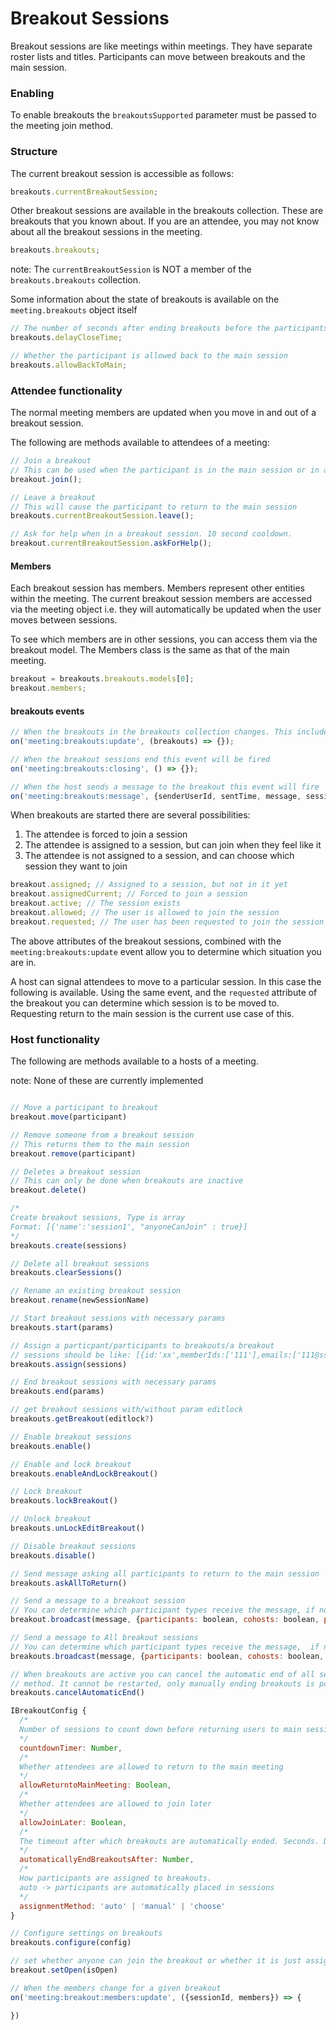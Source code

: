 # Breakout Sessions

Breakout sessions are like meetings within meetings. They have separate roster lists and titles. Participants can move between breakouts and the main session.

### Enabling

To enable breakouts the `breakoutsSupported` parameter must be passed to the meeting join method.

### Structure

The current breakout session is accessible as follows:

```javascript
breakouts.currentBreakoutSession;
```

Other breakout sessions are available in the breakouts collection. These are breakouts that you known about. If you are an attendee, you may not know about all the breakout sessions in the meeting.

```javascript
breakouts.breakouts;
```

note: The `currentBreakoutSession` is NOT a member of the `breakouts.breakouts` collection.

Some information about the state of breakouts is available on the `meeting.breakouts` object itself

```javascript
// The number of seconds after ending breakouts before the participants are returned to the main session
breakouts.delayCloseTime;

// Whether the participant is allowed back to the main session
breakouts.allowBackToMain;
```

### Attendee functionality

The normal meeting members are updated when you move in and out of a breakout session.

The following are methods available to attendees of a meeting:

```javascript
// Join a breakout
// This can be used when the participant is in the main session or in a different breakout session
breakout.join();

// Leave a breakout
// This will cause the participant to return to the main session
breakouts.currentBreakoutSession.leave();

// Ask for help when in a breakout session. 10 second cooldown.
breakout.currentBreakoutSession.askForHelp();
```

#### Members

Each breakout session has members. Members represent other entities within the meeting.
The current breakout session members are accessed via the meeting object i.e. they will automatically
be updated when the user moves between sessions.

To see which members are in other sessions, you can access them via the breakout model. The Members
class is the same as that of the main meeting.

```javascript
breakout = breakouts.breakouts.models[0];
breakout.members;
```

#### breakouts events

```javascript
// When the breakouts in the breakouts collection changes. This includes updates to session members
on('meeting:breakouts:update', (breakouts) => {});

// When the breakout sessions end this event will be fired
on('meeting:breakouts:closing', () => {});

// When the host sends a message to the breakout this event will fire
on('meeting:breakouts:message', {senderUserId, sentTime, message, sessionId});
```

When breakouts are started there are several possibilities:

1. The attendee is forced to join a session
2. The attendee is assigned to a session, but can join when they feel like it
3. The attendee is not assigned to a session, and can choose which session they want to join

```javascript
breakout.assigned; // Assigned to a session, but not in it yet
breakout.assignedCurrent; // Forced to join a session
breakout.active; // The session exists
breakout.allowed; // The user is allowed to join the session
breakout.requested; // The user has been requested to join the session
```

The above attributes of the breakout sessions, combined with the `meeting:breakouts:update` event allow you to determine which situation you are in.

A host can signal attendees to move to a particular session. In this case the following is available. Using the same event, and the `requested` attribute of the breakout you can determine which session is to be moved to. Requesting return to the main session is the current use case of this.

### Host functionality

The following are methods available to a hosts of a meeting.

note: None of these are currently implemented

```javascript

// Move a participant to breakout
breakout.move(participant)

// Remove someone from a breakout session
// This returns them to the main session
breakout.remove(participant)

// Deletes a breakout session
// This can only be done when breakouts are inactive
breakout.delete()

/*
Create breakout sessions, Type is array
Format: [{'name':'session1', "anyoneCanJoin" : true}]
*/
breakouts.create(sessions)

// Delete all breakout sessions
breakouts.clearSessions()

// Rename an existing breakout session
breakout.rename(newSessionName)

// Start breakout sessions with necessary params
breakouts.start(params)

// Assign a particpant/participants to breakouts/a breakout
// sessions should be like: [{id:'xx',memberIds:['111'],emails:['111@ss.com',anyoneCanJoin: true]},...]
breakouts.assign(sessions)

// End breakout sessions with necessary params
breakouts.end(params)

// get breakout sessions with/without param editlock
breakouts.getBreakout(editlock?)

// Enable breakout sessions
breakouts.enable()

// Enable and lock breakout 
breakouts.enableAndLockBreakout()

// Lock breakout
breakouts.lockBreakout()

// Unlock breakout
breakouts.unLockEditBreakout()

// Disable breakout sessions
breakouts.disable()

// Send message asking all participants to return to the main session
breakouts.askAllToReturn()

// Send a message to a breakout session
// You can determine which participant types receive the message, if no type set, default is to all participants
breakout.broadcast(message, {participants: boolean, cohosts: boolean, presenters: boolean})

// Send a message to All breakout sessions
// You can determine which participant types receive the message,  if no type set, default is to all participants
breakouts.broadcast(message, {participants: boolean, cohosts: boolean, presenters: boolean})

// When breakouts are active you can cancel the automatic end of all sessions by calling this
// method. It cannot be restarted, only manually ending breakouts is possible after calling this
breakouts.cancelAutomaticEnd()

IBreakoutConfig {
  /*
  Number of sessions to count down before returning users to main session. Seconds. Default 60. 0 means off
  */
  countdownTimer: Number,
  /*
  Whether attendees are allowed to return to the main meeting
  */
  allowReturntoMainMeeting: Boolean,
  /*
  Whether attendees are allowed to join later
  */
  allowJoinLater: Boolean,
  /*
  The timeout after which breakouts are automatically ended. Seconds. Default 1800 (30 minutes) Miniumum 5 minutes.
  */
  automaticallyEndBreakoutsAfter: Number,
  /*
  How participants are assigned to breakouts.
  auto -> participants are automatically placed in sessions
  */
  assignmentMethod: 'auto' | 'manual' | 'choose'
}

// Configure settings on breakouts
breakouts.configure(config)

// set whether anyone can join the breakout or whether it is just assigned participants that can join
breakout.setOpen(isOpen)

// When the members change for a given breakout
on('meeting:breakout:members:update', ({sessionId, members}) => {

})

```
